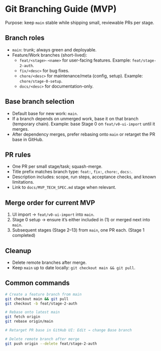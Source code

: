 # Git Branching Guide (MVP)

Purpose: keep `main` stable while shipping small, reviewable PRs per stage.

## Branch roles
- `main`: trunk; always green and deployable.
- Feature/Work branches (short-lived):
  - `feat/<stage>-<name>` for user-facing features. Example: `feat/stage-2-auth`.
  - `fix/<desc>` for bug fixes.
  - `chore/<desc>` for maintenance/meta (config, setup). Example: `chore/stage-0-setup`.
  - `docs/<desc>` for documentation-only.

## Base branch selection
- Default base for new work: `main`.
- If a branch depends on unmerged work, base it on that branch (temporary chain). Example: base Stage 0 on `feat/v0-ui-import` until it merges.
- After dependency merges, prefer rebasing onto `main` or retarget the PR base in GitHub.

## PR rules
- One PR per small stage/task; squash-merge.
- Title prefix matches branch type: `feat:`, `fix:`, `chore:`, `docs:`.
- Description includes: scope, run steps, acceptance checks, and known limitations.
- Link to `docs/MVP_TECH_SPEC.md` stage when relevant.

## Merge order for current MVP
1) UI import → `feat/v0-ui-import` into `main`.
2) Stage 0 setup → ensure it’s either included in (1) or merged next into `main`.
3) Subsequent stages (Stage 2–13) from `main`, one PR each. (Stage 1 completed)

## Cleanup
- Delete remote branches after merge.
- Keep `main` up to date locally: `git checkout main && git pull`.

## Common commands
```bash
# Create a feature branch from main
git checkout main && git pull
git checkout -b feat/stage-2-auth

# Rebase onto latest main
git fetch origin
git rebase origin/main

# Retarget PR base in GitHub UI: Edit → change Base branch

# Delete remote branch after merge
git push origin --delete feat/stage-2-auth
```


